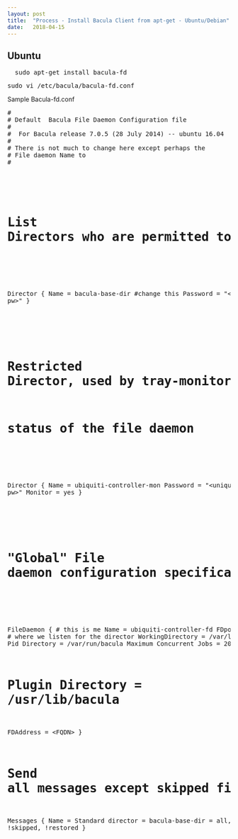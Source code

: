```yaml
---
layout: post
title:  "Process - Install Bacula Client from apt-get - Ubuntu/Debian"
date:   2018-04-15
---
```


<h2 id="bkmrk-ubuntu" class="sectionedit8">Ubuntu</h2>
<pre class="code" id="bkmrk-sudo-apt-get-install">  sudo apt-get install bacula-fd</pre>
<pre class="code" id="bkmrk-sudo-vi-%2Fetc%2Fbacula%2F">sudo vi /etc/bacula/bacula-fd.conf</pre>
<p id="bkmrk-sample-bacula-fd.con">Sample Bacula-fd.conf</p>
<pre class="code" id="bkmrk-%23-%23-default-bacula-f">#
# Default  Bacula File Daemon Configuration file
#
#  For Bacula release 7.0.5 (28 July 2014) -- ubuntu 16.04
#
# There is not much to change here except perhaps the
# File daemon Name to
#

#
# List Directors who are permitted to contact this File daemon
#
Director {
  Name = bacula-base-dir #change this
  Password = "&lt;unique pw&gt;"
}

#
# Restricted Director, used by tray-monitor to get the
#   status of the file daemon
#
Director {
  Name = ubiquiti-controller-mon
  Password = "&lt;unique pw&gt;"
  Monitor = yes
}

#
# "Global" File daemon configuration specifications
#
FileDaemon {                          # this is me
  Name = ubiquiti-controller-fd
  FDport = 9102                  # where we listen for the director
  WorkingDirectory = /var/lib/bacula
  Pid Directory = /var/run/bacula
  Maximum Concurrent Jobs = 20
# Plugin Directory = /usr/lib/bacula
  FDAddress = &lt;FQDN&gt;
}

# Send all messages except skipped files back to Director
Messages {
  Name = Standard
  director = bacula-base-dir = all, !skipped, !restored
}</pre>
<div id="bkmrk-%C2%A0-8" class="secedit editbutton_section editbutton_9"> </div>
